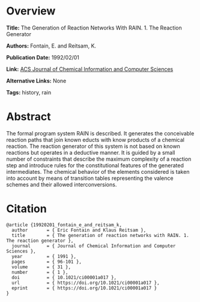 # Overview
**Title:**
The Generation of Reaction Networks With RAIN. 1. The Reaction Generator

**Authors:**
Fontain, E. and Reitsam, K.

**Publication Date:**
1992/02/01

**Link:**
[ACS Journal of Chemical Information and Computer Sciences](https://pubs.acs.org/doi/abs/10.1021/ci00001a017)

**Alternative Links:**
None

**Tags:**
history, rain


# Abstract
The formal program system RAIN is described.
It generates the conceivable reaction paths that join known educts with know products of a chemical reaction.
The reaction generator of this system is not based on known reactions but operates in a deductive manner.
It is guided by a small number of constraints that describe the maximum complexity of a reaction step and introduce rules for the constitutional features of the generated intermediates.
The chemical behavior of the elements considered is taken into account by means of transition tables representing the valence schemes and their allowed interconversions.


# Citation
```
@article {19920201_fontain_e_and_reitsam_k,
  author       = { Eric Fontain and Klaus Reitsam },
  title        = { The generation of reaction networks with RAIN. 1. The reaction generator },
  journal      = { Journal of Chemical Information and Computer Sciences },
  year         = { 1991 },
  pages        = { 96-101 },
  volume       = { 31 },
  number       = { 1 },
  doi          = { 10.1021/ci00001a017 },
  url          = { https://doi.org/10.1021/ci00001a017 },
  eprint       = { https://doi.org/10.1021/ci00001a017 }
}
```
